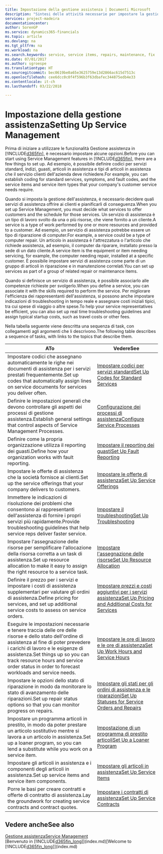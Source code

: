 ```yaml
---
title: Impostazione della gestione assistenza | Documenti Microsoft
description: "Sintesi delle attività necessarie per impostare la gestione dell'assistenza adattandola al modo in cui le organizzazioni gestiscono i propri servizi."
services: project-madeira
documentationcenter: 
author: SorenGP
ms.service: dynamics365-financials
ms.topic: article
ms.devlang: na
ms.tgt_pltfrm: na
ms.workload: na
ms.search.keywords: service, service items, repairs, maintenance, fix
ms.date: 07/01/2017
ms.author: sgroespe
ms.translationtype: HT
ms.sourcegitcommit: bec0619be0a65e3625759e13d2866ac615d7513c
ms.openlocfilehash: cee6dcc0c0f4f596b3f63dbafec344875edb4e33
ms.contentlocale: it-ch
ms.lasthandoff: 03/22/2018

---
```


# <a name="setting-up-service-management"></a><span data-ttu-id="e7343-103">Impostazione della gestione assistenza</span><span class="sxs-lookup"><span data-stu-id="e7343-103">Setting Up Service Management</span></span>
<span data-ttu-id="e7343-104">Prima di iniziare a utilizzare le funzionalità Gestione assistenza in [!INCLUDE[d365fin](includes/d365fin_md.md)], è necessario impostare alcune opzioni.</span><span class="sxs-lookup"><span data-stu-id="e7343-104">Before you can start using Service Management features in [!INCLUDE[d365fin](includes/d365fin_md.md)], there are a few things to set up.</span></span> <span data-ttu-id="e7343-105">Ad esempio, è possibile definire codici per servizi standard, indizi, guasti, articoli in assistenza e tipi di articoli in assistenza che il servizio clienti dell'azienda deve richiedere.</span><span class="sxs-lookup"><span data-stu-id="e7343-105">For example, you can establish coding for standard services, symptoms, and fault codes, and the service items and service item types that your company's customer service needs require.</span></span>  

<span data-ttu-id="e7343-106">Quando si imposta la gestione dell'assistenza, è necessario decidere quali servizi di assistenza offrire ai clienti e pianificarli di conseguenza.</span><span class="sxs-lookup"><span data-stu-id="e7343-106">When you set up Service Management, you must decide what services to offer customers and the schedule for those services.</span></span> <span data-ttu-id="e7343-107">Un servizio di assistenza è un tipo di lavoro svolto da una o più risorse, che viene fornito a un cliente.</span><span class="sxs-lookup"><span data-stu-id="e7343-107">A service is a type of work performed by one or more resources and provided to a customer.</span></span> <span data-ttu-id="e7343-108">Ad esempio, un servizio di assistenza potrebbe essere un tipo di riparazione di computer.</span><span class="sxs-lookup"><span data-stu-id="e7343-108">For example, a service could be a type of computer repair.</span></span> <span data-ttu-id="e7343-109">Un articolo in assistenza è l'attrezzatura o l'articolo che richiede assistenza, ad esempio, il computer da riparare, installato presso la sede di un dato cliente.</span><span class="sxs-lookup"><span data-stu-id="e7343-109">A service item is the equipment or item needing servicing, for example, the computer needing repair, installed at a specific customer.</span></span> <span data-ttu-id="e7343-110">È possibile impostare servizi di assistenza come parte di un gruppo di articoli in riparazione e in manutenzione correlati.</span><span class="sxs-lookup"><span data-stu-id="e7343-110">You can set up services as part of a group of related repair or maintenance items.</span></span>  
  
<span data-ttu-id="e7343-111">Quando si definisce un servizio di assistenza, è possibile associarlo alle competenze richieste per svolgerlo.</span><span class="sxs-lookup"><span data-stu-id="e7343-111">When you define a service, you can associate it with the skills required to perform the service.</span></span> <span data-ttu-id="e7343-112">Per migliorare l'efficienza dei rappresentanti dell'assistenza, si possono anche impostare indicazioni di troubleshooting in tempo reale e assegnare costi iniziali tipici, tra cui spese di viaggio o altre spese.</span><span class="sxs-lookup"><span data-stu-id="e7343-112">To help your service representatives be efficient, you can also set up real time troubleshooting guidelines and assign typical startup costs, such as travel costs or other fees.</span></span>  

<span data-ttu-id="e7343-113">Nella tabella seguente viene descritta una sequenza di task, con collegamenti agli argomenti che li descrivono.</span><span class="sxs-lookup"><span data-stu-id="e7343-113">The following table describes a sequence of tasks, with links to the topics that describe them.</span></span>  
  
| <span data-ttu-id="e7343-114">A</span><span class="sxs-lookup"><span data-stu-id="e7343-114">To</span></span> | <span data-ttu-id="e7343-115">Vedere</span><span class="sxs-lookup"><span data-stu-id="e7343-115">See</span></span> |
| --- | --- |
| <span data-ttu-id="e7343-116">Impostare codici che assegnano automaticamente le righe nei documenti di assistenza per i servizi prestati frequentemente.</span><span class="sxs-lookup"><span data-stu-id="e7343-116">Set up codes that automatically assign lines on service documents for services you deliver often.</span></span> |[<span data-ttu-id="e7343-117">Impostare codici per servizi standard</span><span class="sxs-lookup"><span data-stu-id="e7343-117">Set Up Codes for Standard Services</span></span>](service-how-setup-service-coding.md)|
| <span data-ttu-id="e7343-118">Definire le impostazioni generali che devono controllare gli aspetti dei processi di gestione assistenza.</span><span class="sxs-lookup"><span data-stu-id="e7343-118">Establish general settings that control aspects of Service Management Processes.</span></span>|[<span data-ttu-id="e7343-119">Configurazione dei processi di assistenza</span><span class="sxs-lookup"><span data-stu-id="e7343-119">Configure Service Processes</span></span>](service-setup-service-processes.md)|
| <span data-ttu-id="e7343-120">Definire come la propria organizzazione utilizza il reporting dei guasti.</span><span class="sxs-lookup"><span data-stu-id="e7343-120">Define how your organization works with fault reporting.</span></span> |[<span data-ttu-id="e7343-121">Impostare il reporting dei guasti</span><span class="sxs-lookup"><span data-stu-id="e7343-121">Set Up Fault Reporting</span></span>](service-how-setup-fault-reporting.md) |
| <span data-ttu-id="e7343-122">Impostare le offerte di assistenza che la società fornisce ai clienti.</span><span class="sxs-lookup"><span data-stu-id="e7343-122">Set up the service offerings that your company delivers to customers.</span></span>|[<span data-ttu-id="e7343-123">Impostare le offerte di assistenza</span><span class="sxs-lookup"><span data-stu-id="e7343-123">Set Up Service Offerings</span></span>](service-how-setup-service-offerings.md)|
| <span data-ttu-id="e7343-124">Immettere le indicazioni di risoluzione dei problemi che consentono ai rappresentanti dell'assistenza di fornire i propri servizi più rapidamente.</span><span class="sxs-lookup"><span data-stu-id="e7343-124">Provide troubleshooting guidelines that help service reps deliver faster service.</span></span> |[<span data-ttu-id="e7343-125">Impostare il troubleshooting</span><span class="sxs-lookup"><span data-stu-id="e7343-125">Set Up Troubleshooting</span></span>](service-how-setup-troubleshooting.md) |
| <span data-ttu-id="e7343-126">Impostare l'assegnazione delle risorse per semplificare l'allocazione della risorsa corretta a un task di assistenza.</span><span class="sxs-lookup"><span data-stu-id="e7343-126">Set up resource allocation to make it easy to assign the right resource to a service task.</span></span> |[<span data-ttu-id="e7343-127">Impostare l'assegnazione delle risorse</span><span class="sxs-lookup"><span data-stu-id="e7343-127">Set Up Resource Allocation</span></span>](service-how-setup-resource-allocation.md) |
| <span data-ttu-id="e7343-128">Definire il prezzo per i servizi e impostare i costi di assistenza supplementari per valutare gli ordini di assistenza.</span><span class="sxs-lookup"><span data-stu-id="e7343-128">Define pricing for services, and set up additional service costs to assess on service orders.</span></span> |[<span data-ttu-id="e7343-129">Impostare prezzi e costi aggiuntivi per i servizi assistenza</span><span class="sxs-lookup"><span data-stu-id="e7343-129">Set Up Pricing and Additional Costs for Services</span></span>](service-how-setup-service-costs-pricing.md)|
| <span data-ttu-id="e7343-130">Eseguire le impostazioni necessarie e tenere traccia delle ore delle risorse e dello stato dell'ordine di assistenza al fine di poter prevedere i carichi di lavoro e le esigenze di assistenza.</span><span class="sxs-lookup"><span data-stu-id="e7343-130">Set things up so you can track resource hours and service order status in order to forecast workloads and service needs.</span></span>|[<span data-ttu-id="e7343-131">Impostare le ore di lavoro e le ore di assistenza</span><span class="sxs-lookup"><span data-stu-id="e7343-131">Set Up Work Hours and Service Hours</span></span>](service-how-setup-work-service-hours.md)|
| <span data-ttu-id="e7343-132">Impostare le opzioni dello stato di riparazione in modo da monitorare lo stato di avanzamento delle riparazioni.</span><span class="sxs-lookup"><span data-stu-id="e7343-132">Set up repair status options so that you can monitor progress on repairs.</span></span> | [<span data-ttu-id="e7343-133">Impostare gli stati per gli ordini di assistenza e le riparazioni</span><span class="sxs-lookup"><span data-stu-id="e7343-133">Set Up Statuses for Service Orders and Repairs</span></span>](service-order-repair-status.md)|
| <span data-ttu-id="e7343-134">Impostare un programma articoli in prestito, in modo da poter prestare un articolo sostitutivo mentre si lavora a un articolo in assistenza.</span><span class="sxs-lookup"><span data-stu-id="e7343-134">Set up a loaner program, so you can lend a substitute while you work on a service item.</span></span> |[<span data-ttu-id="e7343-135">Impostazione di un programma di prestito articoli</span><span class="sxs-lookup"><span data-stu-id="e7343-135">Set Up a Loaner Program</span></span>](service-how-setup-loaner-program.md) |
| <span data-ttu-id="e7343-136">Impostare gli articoli in assistenza e i componenti degli articoli in assistenza.</span><span class="sxs-lookup"><span data-stu-id="e7343-136">Set up service items and service item components.</span></span> |[<span data-ttu-id="e7343-137">Impostare gli articoli in assistenza</span><span class="sxs-lookup"><span data-stu-id="e7343-137">Set Up Service Items</span></span>](service-how-setup-service-items.md) |
| <span data-ttu-id="e7343-138">Porre le basi per creare contratti e offerte di contratto di assistenza.</span><span class="sxs-lookup"><span data-stu-id="e7343-138">Lay the groundwork for creating service contracts and contract quotes.</span></span> |[<span data-ttu-id="e7343-139">Impostare i contratti di assistenza</span><span class="sxs-lookup"><span data-stu-id="e7343-139">Set Up Service Contracts</span></span>](service-how-setup-service-contracts.md) |

## <a name="see-also"></a><span data-ttu-id="e7343-140">Vedere anche</span><span class="sxs-lookup"><span data-stu-id="e7343-140">See also</span></span>
[<span data-ttu-id="e7343-141">Gestione assistenza</span><span class="sxs-lookup"><span data-stu-id="e7343-141">Service Management</span></span>](service-service.md)  
<span data-ttu-id="e7343-142">[Benvenuto in [!INCLUDE[d365fin_long](includes/d365fin_long_md.md)]](index.md)</span><span class="sxs-lookup"><span data-stu-id="e7343-142">[Welcome to [!INCLUDE[d365fin_long](includes/d365fin_long_md.md)]](index.md)</span></span>  

